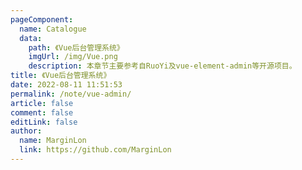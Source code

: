 ```yaml
---
pageComponent:
  name: Catalogue
  data:
    path: 《Vue后台管理系统》
    imgUrl: /img/Vue.png
    description: 本章节主要参考自RuoYi及vue-element-admin等开源项目。
title: 《Vue后台管理系统》
date: 2022-08-11 11:51:53
permalink: /note/vue-admin/
article: false
comment: false
editLink: false
author:
  name: MarginLon
  link: https://github.com/MarginLon
---
```

